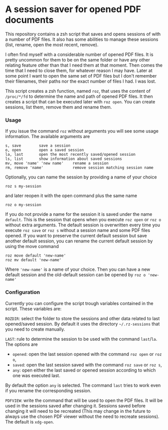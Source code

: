 A session saver for opened PDF documents
========================================

This repository contains a zsh script that saves and opens sessions of with a
number of PDF files. It also has some abilities to manage these sessions
(list, rename, open the most recent, remove).

I often find myself with a considerable number of opened PDF files. It is
pretty uncommon for them to be on the same folder or have any other relating
feature other than that I need them at that moment. Then comes the time that I
need to close them, for whatever reason I may have. Later at some point I want
to open the same set of PDF files but I don't remember their filenames, their
paths nor the exact number of files I had. I was lost.

This script creates a zsh function, named `roz`, that uses the content of
`/proc/*/fd` to determine the name and path of opened PDF files. It then
creates a script that can be executed later with `roz open`. You can create
sessions, list them, remove them and rename them.

### Usage

If you issue the command `roz` without arguments you will see some usage
information. The available arguments are

	s, save        save a session
	o, open        open a saved session
	la, last       open the most recently saved/opened session
	ls, list       show information about saved sessions
	mv, move 'name' 'new name'    rename a session
	rm, remove 'name'             remove session matching session name

Optionally, you can name the session by providing a name of your choice

	roz s my-session

and later reopen it with the open command plus the same name

	roz o my-session

If you do not provide a name for the session it is saved under the name
`default`. This is the session that opens when you execute `roz open` or `roz
o` without extra arguments. The default session is overwritten every time you
execute `roz save` or `roz s` without a session name and some PDF files
opened. If you want to preserve the current default session but save another
default session, you can rename the current default session by using the move
command

	roz move default 'new-name'
	roz mv default 'new-name'

Where `'new-name'` is a name of your choice. Then you can have a new default
session and the old-default session can be opened by `roz o 'new-name'`

### Configuration

Currently you can configure the script trough variables contained in the
script. These variables are:

`ROZDIR`: select the folder to store the sessions and other data related to
last opened/saved session. By default it uses the directory `~/.rz-sessions`
that you need to create manually.

`LAST`: rule to determine the session to be used with the command `last`/`la`.
The options are

- `opened`: open the last session opened with the command `roz open` or `roz o`,
- `saved`: open the last session saved with the command `roz save` or `roz s`,
- `any`: open either the last saved or opened session according to which one
	was executed last.

By default the option `any` is selected. The command `last` tries to work even
if you rename the corresponding session.

`PDFVIEW`: write the command that will be used to open the PDF files. It will
be used in the sessions saved after changing it. Sessions saved before
changing it will need to be recreated (This may change in the future to always
use the chosen PDF viewer without the need to recreate sessions). The default
is `xdg-open`.
